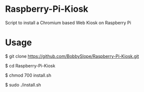 # Raspberry-Pi-Kiosk
Script to install a Chromium based Web Kiosk on Raspberry Pi

# Usage
$ git clone https://github.com/BobbySlope/Raspberry-Pi-Kiosk.git

$ cd Raspberry-Pi-Kiosk

$ chmod 700 install.sh

$ sudo ./install.sh


